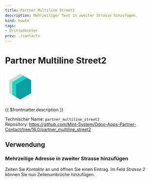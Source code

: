 ```yaml
---
title: Partner Multiline Street2
description: Mehrzeiliger Text in zweiter Strasse hinzufügen. 
kind: howto
tags:
- Drittanbieter
prev: ./contacts
---
```

# Partner Multiline Street2
![icon_oms_box](attachments/icons_odoo_mint_system.png)

{{ $frontmatter.description }}

Technischer Name: `partner_multiline_street2`\
Repository: <https://github.com/Mint-System/Odoo-Apps-Partner-Contact/tree/16.0/partner_multiline_street2>

## Verwendung

### Mehrzeilige Adresse in zweiter Strasse hinzufügen

Zeiten Sie *Kontakte* an und öffnen Sie einen Eintrag. Im Feld *Strasse 2* können Sie nun Zeilenumbrüche hinzufügen.
